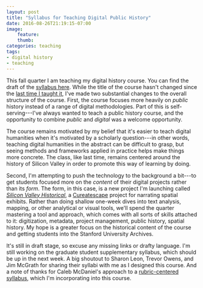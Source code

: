 ```yaml
---
layout: post
title: "Syllabus for Teaching Digital Public History"
date: 2016-08-26T21:19:15-07:00
image: 
    feature: 
    thumb: 
categories: teaching
tags:
- digital history
- teaching
---
```


This fall quarter I am teaching my digital history course. You can find the draft of the [syllabus here](https://jasonheppler.org/courses/dph.2016/). While the title of the course hasn't changed since the [last time I taught it](https://jasonheppler.org/teaching/hist205f.2014/), I've made two substantial changes to the overall structure of the course. First, the course focuses more heavily on *public* history instead of a range of digital methodologies. Part of this is self-serving---I've always wanted to teach a public history course, and the opportunity to combine *public* and *digital* was a welcome opportunity. 

The course remains motivated by my belief that it's easier to teach digital humanities when it's motivated by a scholarly question---in other words, teaching digital humanities in the abstract can be difficult to grasp, but seeing methods and frameworks applied in practice helps make things more concrete. The class, like last time, remains centered around the history of Silicon Valley in order to promote this way of learning by doing.

Second, I'm attempting to push the technology to the background a bit---to get students focused more on the *content* of their digital projects rather than its *form*. The form, in this case, is a new project I'm launching called *[Silicon Valley Historical](http://svhistorical.org)*, a [Cureatescape](http://curatescape.org) project for narrating spatial exhibits. Rather than doing shallow one-week dives into text analysis, mapping, or other analytical or visual tools, we'll spend the quarter mastering a tool and approach, which comes with all sorts of skills attached to it: digitization, metadata, project management, public history, spatial history. My hope is a greater focus on the historical content of the course and getting students into the Stanford University Archives.

It's still in draft stage, so excuse any missing links or drafty language. I'm still working on the graduate student supplementary syllabus, which should be up in the next week. A big shoutout to Sharon Leon, Trevor Owens, and Jim McGrath for sharing their syllabi with me as I designed this course. And a note of thanks for Caleb McDaniel's approach to a [rubric-centered syllabus](http://wcm1.web.rice.edu/looking-back-on-backwards-survey.html), which I'm incorporating into this course.
